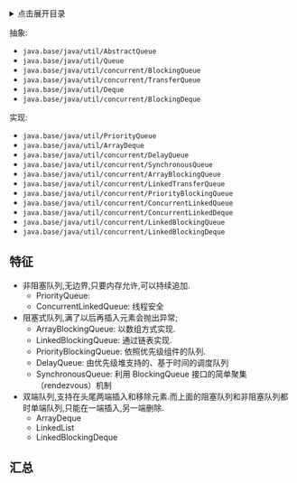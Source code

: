 <details>
<summary>点击展开目录</summary>
<!-- TOC -->

- [特征](#特征)
- [汇总](#汇总)

<!-- /TOC -->
</details>


抽象:

* `java.base/java/util/AbstractQueue`
* `java.base/java/util/Queue`
* `java.base/java/util/concurrent/BlockingQueue`
* `java.base/java/util/concurrent/TransferQueue`
* `java.base/java/util/Deque`
* `java.base/java/util/concurrent/BlockingDeque`

实现:

* `java.base/java/util/PriorityQueue`
* `java.base/java/util/ArrayDeque`
* `java.base/java/util/concurrent/DelayQueue`
* `java.base/java/util/concurrent/SynchronousQueue`
* `java.base/java/util/concurrent/ArrayBlockingQueue`
* `java.base/java/util/concurrent/LinkedTransferQueue`
* `java.base/java/util/concurrent/PriorityBlockingQueue`
* `java.base/java/util/concurrent/ConcurrentLinkedQueue`
* `java.base/java/util/concurrent/ConcurrentLinkedDeque`
* `java.base/java/util/concurrent/LinkedBlockingQueue`
* `java.base/java/util/concurrent/LinkedBlockingDeque`


## 特征

* 非阻塞队列,无边界,只要内存允许,可以持续追加.
  * PriorityQueue: 
  * ConcurrentLinkedQueue: 线程安全
* 阻塞式队列,满了以后再插入元素会抛出异常;
  * ArrayBlockingQueue: 以数组方式实现.
  * LinkedBlockingQueue: 通过链表实现.
  * PriorityBlockingQueue: 依照优先级组件的队列.
  * DelayQueue: 由优先级堆支持的、基于时间的调度队列
  * SynchronousQueue: 利用 BlockingQueue 接口的简单聚集（rendezvous）机制
* 双端队列,支持在头尾两端插入和移除元素.而上面的阻塞队列和非阻塞队列都时单端队列,只能在一端插入,另一端删除.
  * ArrayDeque
  * LinkedList
  * LinkedBlockingDeque

## 汇总
